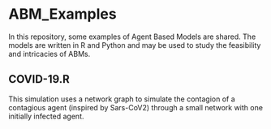 # ABM_Examples
In this repository, some examples of Agent Based Models are shared. The models are written in R and Python and may be used to study the feasibility and intricacies of ABMs.

## COVID-19.R
This simulation uses a network graph to simulate the contagion of a contagious agent (inspired by Sars-CoV2) through a small network with one initially infected agent.
